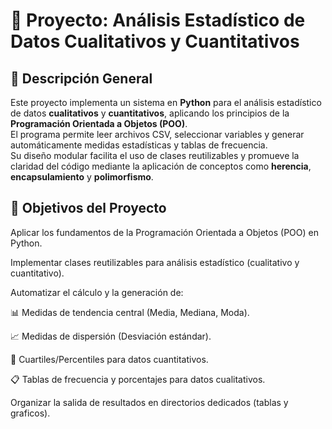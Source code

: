 # 🧮 Proyecto: Análisis Estadístico de Datos Cualitativos y Cuantitativos

## 📘 Descripción General
Este proyecto implementa un sistema en **Python** para el análisis estadístico de datos **cualitativos** y **cuantitativos**, aplicando los principios de la **Programación Orientada a Objetos (POO)**.  
El programa permite leer archivos CSV, seleccionar variables y generar automáticamente medidas estadísticas y tablas de frecuencia.  
Su diseño modular facilita el uso de clases reutilizables y promueve la claridad del código mediante la aplicación de conceptos como **herencia**, **encapsulamiento** y **polimorfismo**.  

## 🧠 Objetivos del Proyecto
Aplicar los fundamentos de la Programación Orientada a Objetos (POO) en Python.

Implementar clases reutilizables para análisis estadístico (cualitativo y cuantitativo).

Automatizar el cálculo y la generación de:

📊 Medidas de tendencia central (Media, Mediana, Moda).

📈 Medidas de dispersión (Desviación estándar).

🔢 Cuartiles/Percentiles para datos cuantitativos.

📋 Tablas de frecuencia y porcentajes para datos cualitativos.

Organizar la salida de resultados en directorios dedicados (tablas y graficos).

